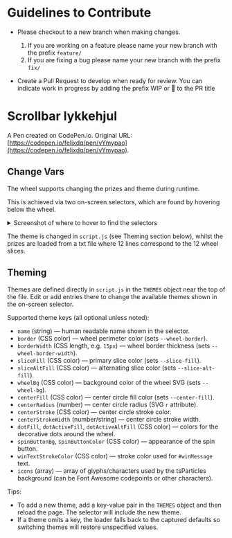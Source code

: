 # Guidelines to Contribute

- Please checkout to a new branch when making changes.
    1. If you are working on a feature please name your new branch with the prefix `feature/`
    2. If you are fixing a bug please name your new branch with the prefix `fix/`

- Create a Pull Request to develop when ready for review. You can indicate work in progress by adding the prefix WIP or 🚧 to the PR title

# Scrollbar lykkehjul

A Pen created on CodePen.io. Original URL: [https://codepen.io/felixdq/pen/vYmypao](https://codepen.io/felixdq/pen/vYmypao).

## Change Vars

The wheel supports changing the prizes and theme during runtime.

This is achieved via two on-screen selectors, which are found by hovering below the wheel.
<details><summary>Screenshot of where to hover to find the selectors</summary>
<img src="./selector-screenshot.png" alt="Screenshot of the prize and theme selectors below the wheel">
</details>

The theme is changed in `script.js` (see Theming section below), whilst the prizes are loaded from a txt file where 12 lines correspond to the 12 wheel slices.

## Theming

Themes are defined directly in `script.js` in the `THEMES` object near the top of the file. Edit or add entries there to change the available themes shown in the on-screen selector.

Supported theme keys (all optional unless noted):

- `name` (string) — human readable name shown in the selector.
- `border` (CSS color) — wheel perimeter color (sets `--wheel-border`).
- `borderWidth` (CSS length, e.g. `15px`) — wheel border thickness (sets `--wheel-border-width`).
- `sliceFill` (CSS color) — primary slice color (sets `--slice-fill`).
- `sliceAltFill` (CSS color) — alternating slice color (sets `--slice-alt-fill`).
- `wheelBg` (CSS color) — background color of the wheel SVG (sets `--wheel-bg`).
- `centerFill` (CSS color) — center circle fill color (sets `--center-fill`).
- `centerRadius` (number) — center circle radius (SVG `r` attribute).
- `centerStroke` (CSS color) — center circle stroke color.
- `centerStrokeWidth` (number/string) — center circle stroke width.
- `dotFill`, `dotActiveFill`, `dotActiveAltFill` (CSS color) — colors for the decorative dots around the wheel.
- `spinButtonBg`, `spinButtonColor` (CSS color) — appearance of the spin button.
- `winTextStrokeColor` (CSS color) — stroke color used for `#winMessage` text.
- `icons` (array) — array of glyphs/characters used by the tsParticles background (can be Font Awesome codepoints or other characters).

Tips:
- To add a new theme, add a key-value pair in the `THEMES` object and then reload the page. The selector will include the new theme.
- If a theme omits a key, the loader falls back to the captured defaults so switching themes will restore unspecified values.
